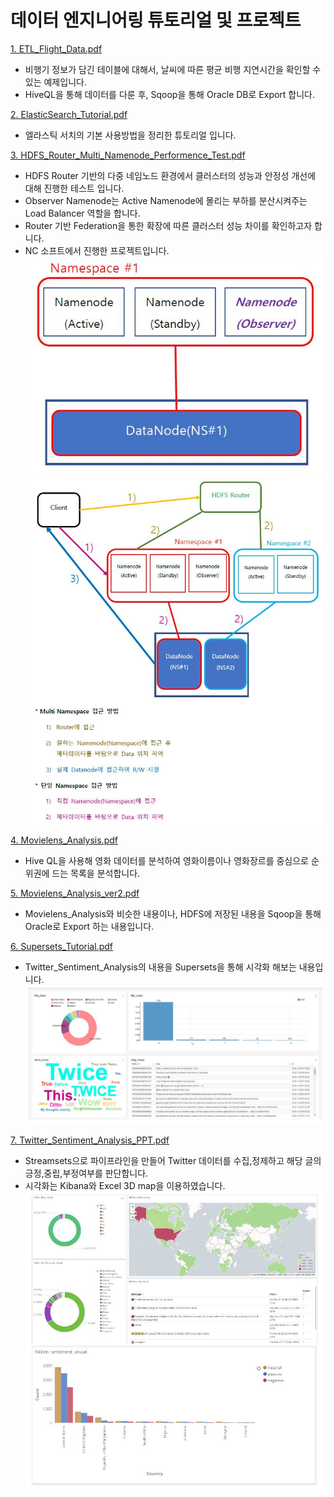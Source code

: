 # 데이터 엔지니어링 튜토리얼 및 프로젝트

[1. ETL_Flight_Data.pdf](https://github.com/KimHyungkeun/Data_Engineer_Project/blob/main/ETL_Flight_Data.pdf)  
 - 비행기 정보가 담긴 테이블에 대해서, 날씨에 따른 평균 비행 지연시간을 확인할 수 있는 예제입니다.
 - HiveQL을 통해 데이터를 다룬 후, Sqoop을 통해 Oracle DB로 Export 합니다.

[2. ElasticSearch_Tutorial.pdf](https://github.com/KimHyungkeun/Data_Engineer_Project/blob/main/ElasticSearch_Tutorial.pdf) 
 - 엘라스틱 서치의 기본 사용방법을 정리한 튜토리얼 입니다.
 
[3. HDFS_Router_Multi_Namenode_Performence_Test.pdf](https://github.com/KimHyungkeun/Data_Engineer_Project/blob/main/HDFS_Router_Multi_Namenode_Performance_Test.pdf) 
- HDFS Router 기반의 다중 네임노드 환경에서 클러스터의 성능과 안정성 개선에 대해 진행한 테스트 입니다.
- Observer Namenode는 Active Namenode에 몰리는 부하를 분산시켜주는 Load Balancer 역할을 합니다.
- Router 기반 Federation을 통한 확장에 따른 클러스터 성능 차이를 확인하고자 합니다.
- NC 소프트에서 진행한 프로젝트입니다.
![Cluster1](https://github.com/KimHyungkeun/Data_Engineer_Project/blob/main/Pictures/Observer.png)
![Cluster2](https://github.com/KimHyungkeun/Data_Engineer_Project/blob/main/Pictures/Federation.png)

[4. Movielens_Analysis.pdf](https://github.com/KimHyungkeun/Data_Engineer_Project/blob/main/Movielens_Analysis.pdf) 
 - Hive QL을 사용해 영화 데이터를 분석하여 영화이름이나 영화장르를 중심으로 순위권에 드는 목록을 분석합니다.

[5. Movielens_Analysis_ver2.pdf](https://github.com/KimHyungkeun/Data_Engineer_Project/blob/main/Movielens_Analysis_ver2.pdf) 
 - Movielens_Analysis와 비슷한 내용이나, HDFS에 저장된 내용을 Sqoop을 통해 Oracle로 Export 하는 내용입니다.

[6. Supersets_Tutorial.pdf](https://github.com/KimHyungkeun/Data_Engineer_Project/blob/main/Supersets_Tutorial.pdf) 
- Twitter_Sentiment_Analysis의 내용을 Supersets을 통해 시각화 해보는 내용입니다.
![Supersets](https://github.com/KimHyungkeun/Data_Engineer_Project/blob/main/Pictures/Supersets.png)   

[7. Twitter_Sentiment_Analysis_PPT.pdf](https://github.com/KimHyungkeun/Data_Engineer_Project/blob/main/Twitter_Sentiment_Analysis_PPT.pdf) 
- Streamsets으로 파이프라인을 만들어 Twitter 데이터를 수집,정제하고 해당 글의 긍정,중립,부정여부를 판단합니다.
- 시각화는 Kibana와 Excel 3D map을 이용하였습니다.
![Twitter](https://github.com/KimHyungkeun/Data_Engineer_Project/blob/main/Pictures/Twitter.png)   
